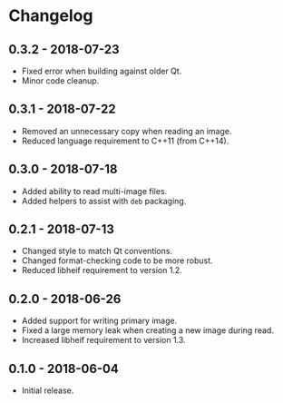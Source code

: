 # Changelog

## 0.3.2 - 2018-07-23
- Fixed error when building against older Qt.
- Minor code cleanup.

## 0.3.1 - 2018-07-22
- Removed an unnecessary copy when reading an image.
- Reduced language requirement to C++11 (from C++14).

## 0.3.0 - 2018-07-18
- Added ability to read multi-image files.
- Added helpers to assist with `deb` packaging.

## 0.2.1 - 2018-07-13
- Changed style to match Qt conventions.
- Changed format-checking code to be more robust.
- Reduced libheif requirement to version 1.2.

## 0.2.0 - 2018-06-26
- Added support for writing primary image.
- Fixed a large memory leak when creating a new image during read.
- Increased libheif requirement to version 1.3.

## 0.1.0 - 2018-06-04
- Initial release.

